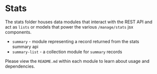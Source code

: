 Stats
=====
The stats folder houses data modules that interact with the REST API and act as `lists` or models that power the various `/manage/stats` jsx components.

* `summary` - module representing a record returned from the stats summary api
* `summary-list` - a collection module for `summary` records

Please view the `README.md` within each module to learn about usage and dependencies.